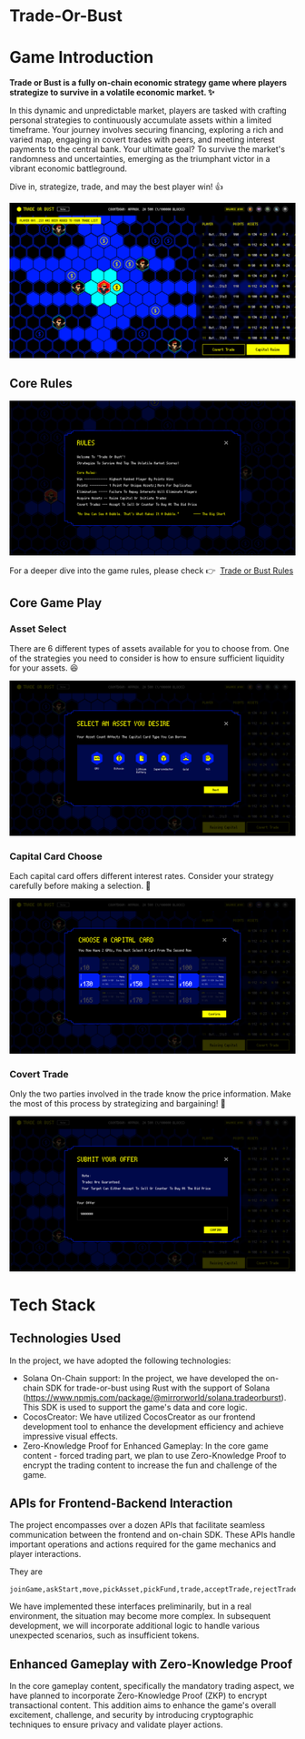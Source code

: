 # Trade-Or-Bust

# **Game Introduction**

**Trade or Bust is a fully on-chain economic strategy game where players strategize to survive in a volatile economic market. ✨**

In this dynamic and unpredictable market, players are tasked with crafting personal strategies to continuously accumulate assets within a limited timeframe. Your journey involves securing financing, exploring a rich and varied map, engaging in covert trades with peers, and meeting interest payments to the central bank. Your ultimate goal? To survive the market's randomness and uncertainties, emerging as the triumphant victor in a vibrant economic battleground. 

Dive in, strategize, trade, and may the best player win! 👍

![github-present-gamethumb](./thumb/github-present-gamethumb.png)

## **Core Rules**

![github-present-rulethumb](./thumb/github-present-rulethumb.png)

For a deeper dive into the game rules, please check 👉  [Trade or Bust Rules](https://www.notion.so/Trade-or-Bust-Rules-953378b93b8f4d73b586d44e678bd9d8?pvs=21) 

## Core Game Play

### Asset Select

There are 6 different types of assets available for you to choose from. One of the strategies you need to consider is how to ensure sufficient liquidity for your assets. 😆

![github-present-pickasset](./thumb/github-present-pickasset.png)

### Capital Card Choose

Each capital card offers different interest rates. Consider your strategy carefully before making a selection. 🧐

![github-present-pickfund](./thumb/github-present-pickfund.png)

### Covert Trade

Only the two parties involved in the trade know the price information. Make the most of this process by strategizing and bargaining! 🤩

![github-present-submitoffer](./thumb/github-present-submitoffer.png)

# Tech Stack

## **Technologies Used**

In the project, we have adopted the following technologies:

- Solana On-Chain support: In the project, we have developed the on-chain SDK for trade-or-bust using Rust with the support of Solana (https://www.npmjs.com/package/@mirrorworld/solana.tradeorburst). This SDK is used to support the game's data and core logic.
- CocosCreator: We have utilized CocosCreator as our frontend development tool to enhance the development efficiency and achieve impressive visual effects.
- Zero-Knowledge Proof for Enhanced Gameplay: In the core game content - forced trading part, we plan to use Zero-Knowledge Proof to encrypt the trading content to increase the fun and challenge of the game.

## **APIs for Frontend-Backend Interaction**

The project encompasses over a dozen APIs that facilitate seamless communication between the frontend and on-chain SDK. These APIs handle important operations and actions required for the game mechanics and player interactions.

They are

```
joinGame,askStart,move,pickAsset,pickFund,trade,acceptTrade,rejectTrade,finishGame
```

We have implemented these interfaces preliminarily, but in a real environment, the situation may become more complex. In subsequent development, we will incorporate additional logic to handle various unexpected scenarios, such as insufficient tokens.

## **Enhanced Gameplay with Zero-Knowledge Proof**

In the core gameplay content, specifically the mandatory trading aspect, we have planned to incorporate Zero-Knowledge Proof (ZKP) to encrypt transactional content. This addition aims to enhance the game's overall excitement, challenge, and security by introducing cryptographic techniques to ensure privacy and validate player actions.